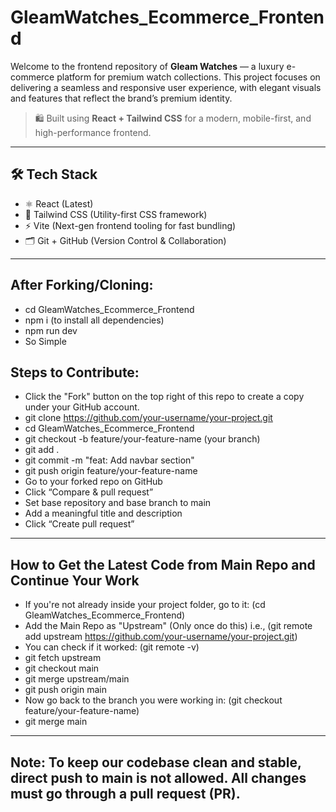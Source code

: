 # GleamWatches_Ecommerce_Frontend

Welcome to the frontend repository of **Gleam Watches** — a luxury e-commerce platform for premium watch collections. This project focuses on delivering a seamless and responsive user experience, with elegant visuals and features that reflect the brand’s premium identity.

> 🛍️ Built using **React + Tailwind CSS** for a modern, mobile-first, and high-performance frontend.

---

## 🛠️ Tech Stack

- ⚛️ React (Latest)
- 🎨 Tailwind CSS (Utility-first CSS framework)
- ⚡ Vite (Next-gen frontend tooling for fast bundling)
- 🗂️ Git + GitHub (Version Control & Collaboration)

---

## After Forking/Cloning:
- cd GleamWatches_Ecommerce_Frontend
- npm i (to install all dependencies)
- npm run dev
- So Simple

## Steps to Contribute:
- Click the "Fork" button on the top right of this repo to create a copy under your GitHub account.
- git clone https://github.com/your-username/your-project.git
- cd GleamWatches_Ecommerce_Frontend
- git checkout -b feature/your-feature-name (your branch)
- git add .
- git commit -m "feat: Add navbar section"
- git push origin feature/your-feature-name
- Go to your forked repo on GitHub
- Click “Compare & pull request”
- Set base repository and base branch to main
- Add a meaningful title and description
- Click “Create pull request”

---

## How to Get the Latest Code from Main Repo and Continue Your Work
- If you're not already inside your project folder, go to it: (cd GleamWatches_Ecommerce_Frontend)
- Add the Main Repo as "Upstream" (Only once do this) i.e., (git remote add upstream https://github.com/your-username/your-project.git)
- You can check if it worked: (git remote -v)
- git fetch upstream
- git checkout main
- git merge upstream/main
- git push origin main
- Now go back to the branch you were working in: (git checkout feature/your-feature-name)
- git merge main

---

## Note: To keep our codebase clean and stable, direct push to main is not allowed. All changes must go through a pull request (PR).
